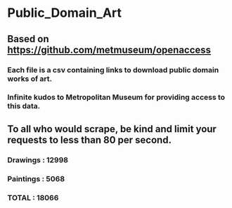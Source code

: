 # Public_Domain_Art
## Based on https://github.com/metmuseum/openaccess
### Each file is a csv containing links to download public domain works of art.
### Infinite kudos to Metropolitan Museum for providing access to this data.
## To all who would scrape, be kind and limit your requests to less than 80 per second.
### Drawings : 12998
### Paintings : 5068
### TOTAL : 18066
